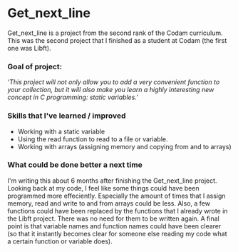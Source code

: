 # Get_next_line

Get_next_line is a project from the second rank of the Codam curriculum. This was the second
project that I finished as a student at Codam (the first one was Libft).

### Goal of project:
*'This project will not only allow you to add a very convenient function to your collection,
but it will also make you learn a highly interesting new concept in C programming: static
variables.'*

### Skills that I've learned / improved
- Working with a static variable
- Using the read function to read to a file or variable.
- Working with arrays (assigning memory and copying from and to arrays)

### What could be done better a next time
I'm writing this about 6 months after finishing the Get_next_line project. Looking back at my code, I feel like some things
could have been programmed more effeciently. Especially the amount of times that I assign memory, read and write to and from arrays
could be less. Also, a few functions could have been replaced by the functions that I already wrote in the Libft project. There was
no need for them to be written again. A final point is that variable names and function names could have been clearer (so that it instantly
becomes clear for someone else reading my code what a certain function or variable does).
